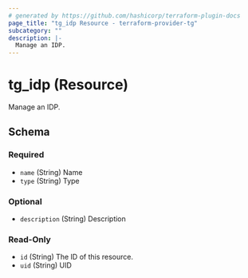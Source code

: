 ```yaml
---
# generated by https://github.com/hashicorp/terraform-plugin-docs
page_title: "tg_idp Resource - terraform-provider-tg"
subcategory: ""
description: |-
  Manage an IDP.
---
```


# tg_idp (Resource)

Manage an IDP.



<!-- schema generated by tfplugindocs -->
## Schema

### Required

- `name` (String) Name
- `type` (String) Type

### Optional

- `description` (String) Description

### Read-Only

- `id` (String) The ID of this resource.
- `uid` (String) UID



